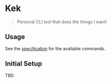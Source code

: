# Kek 
> Personal CLI tool that does the things *I* want!

## Usage

See the [specification](spec.md) for the available commands.

## Initial Setup

TBD
